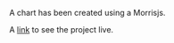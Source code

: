 A chart has been created using a Morrisjs.

A <a href='https://codepen.io/lutfiq/pen/mdRvvEB'>link</a> to see the project live. 
